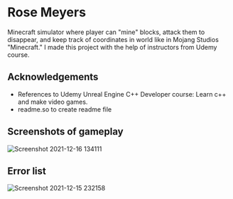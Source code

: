 # Rose Meyers

 Minecraft simulator where player can "mine" blocks, attack them to disappear, and keep track of coordinates in world like in Mojang Studios "Minecraft."
 I made this project with the help of instructors from Udemy course. 
 
## Acknowledgements

- References to Udemy Unreal Engine C++ Developer course: Learn c++ and make video games.
- readme.so to create readme file

## Screenshots of gameplay
![Screenshot 2021-12-16 134111](https://user-images.githubusercontent.com/80491169/146429861-c70a4151-0493-4609-ab15-fc43230847a7.png)

## Error list
![Screenshot 2021-12-15 232158](https://user-images.githubusercontent.com/80491169/146429872-c6904ff7-dfed-4a4a-bd27-20756d802c3c.png)

